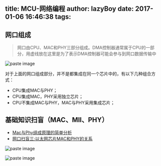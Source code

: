 title: MCU-网络编程
author: lazyBoy
date: 2017-01-06 16:46:38
tags:
---
## 网口组成

>网口由CPU、MAC和PHY三部分组成。DMA控制器通常属于CPU的一部分，用虚线放在这里是为了表示DMA控制器可能会参与到网口数据传输中

![paste image](http://oh1jgyw0v.bkt.clouddn.com/46hvyw6l6k6ud7a7ro897jnoqy?imageslim "网口结构简图")

对于上面的网口组成部分，并不是都集成在同一个芯片中的，有以下几种组合方式：
- CPU集成MAC与PHY；
- CPU集成MAC，PHY采用独立芯片；
- CPU不集成MAC与PHY，MAC与PHY采用集成芯片；

<!-- more -->

## 基础知识扫盲（MAC、MII、PHY）
- [Mac与Phy组成原理的简单分析 ](http://blog.chinaunix.net/uid-20528014-id-3050217.html)
- [网口扫盲三:以太网芯片MAC和PHY的关系](https://www.cnblogs.com/jason-lu/articles/3195473.html)

![paste image](http://oh1jgyw0v.bkt.clouddn.com/2caf628rkyfft1ulnlrbihmlk2 "网口模块之间关系")

![paste image](http://oh1jgyw0v.bkt.clouddn.com/jnqw1hd0ea46856zpt905eo5ca "网络模型与网口关系")